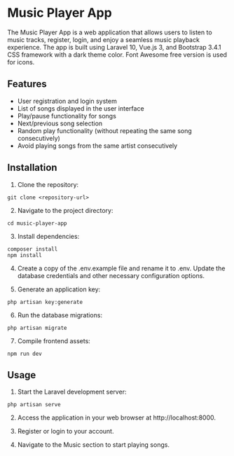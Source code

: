 
# Music Player App

The Music Player App is a web application that allows users to listen to music tracks, register, login, and enjoy a seamless music playback experience. The app is built using Laravel 10, Vue.js 3, and Bootstrap 3.4.1 CSS framework with a dark theme color. Font Awesome free version is used for icons.

## Features
- User registration and login system
- List of songs displayed in the user interface
- Play/pause functionality for songs
- Next/previous song selection
- Random play functionality (without repeating the same song consecutively)
- Avoid playing songs from the same artist consecutively

## Installation

1. Clone the repository:
```
git clone <repository-url>
```

2. Navigate to the project directory:
```
cd music-player-app
```

3. Install dependencies:
```
composer install
npm install
```

4. Create a copy of the .env.example file and rename it to .env. Update the database credentials and other necessary configuration options.

5. Generate an application key:
```
php artisan key:generate
```

6. Run the database migrations:
```
php artisan migrate
```

7. Compile frontend assets:
```
npm run dev
```

## Usage
1. Start the Laravel development server:
```
php artisan serve
```

2. Access the application in your web browser at http://localhost:8000.

3. Register or login to your account.

4. Navigate to the Music section to start playing songs.